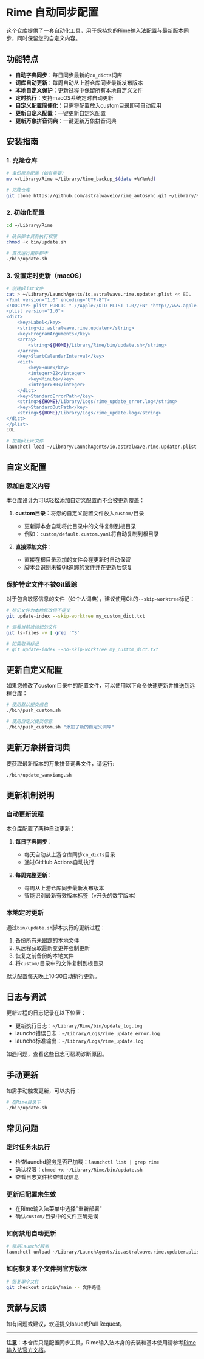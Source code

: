 # Rime 自动同步配置

这个仓库提供了一套自动化工具，用于保持您的Rime输入法配置与最新版本同步，同时保留您的自定义内容。

## 功能特点

- **自动字典同步**：每日同步最新的`cn_dicts`词库
- **词库自动更新**：每周自动从上游仓库同步最新发布版本
- **本地自定义保护**：更新过程中保留所有本地自定义文件
- **定时执行**：支持macOS系统定时自动更新
- **自定义配置简便化**：只需将配置放入custom目录即可自动应用
- **更新自定义配置**：一键更新自定义配置
- **更新万象拼音词典**：一键更新万象拼音词典

## 安装指南

### 1. 克隆仓库

```bash
# 备份原有配置（如有需要）
mv ~/Library/Rime ~/Library/Rime_backup_$(date +%Y%m%d)

# 克隆仓库
git clone https://github.com/astralwaveio/rime_autosync.git ~/Library/Rime
```

### 2. 初始化配置

```bash
cd ~/Library/Rime

# 确保脚本具有执行权限
chmod +x bin/update.sh

# 首次运行更新脚本
./bin/update.sh
```

### 3. 设置定时更新（macOS）

```bash
# 创建plist文件
cat > ~/Library/LaunchAgents/io.astralwave.rime.updater.plist << EOL
<?xml version="1.0" encoding="UTF-8"?>
<!DOCTYPE plist PUBLIC "-//Apple//DTD PLIST 1.0//EN" "http://www.apple.com/DTDs/PropertyList-1.0.dtd">
<plist version="1.0">
<dict>
    <key>Label</key>
    <string>io.astralwave.rime.updater</string>
    <key>ProgramArguments</key>
    <array>
        <string>${HOME}/Library/Rime/bin/update.sh</string>
    </array>
    <key>StartCalendarInterval</key>
    <dict>
        <key>Hour</key>
        <integer>22</integer>
        <key>Minute</key>
        <integer>30</integer>
    </dict>
    <key>StandardErrorPath</key>
    <string>${HOME}/Library/Logs/rime_update_error.log</string>
    <key>StandardOutPath</key>
    <string>${HOME}/Library/Logs/rime_update.log</string>
</dict>
</plist>
EOL

# 加载plist文件
launchctl load ~/Library/LaunchAgents/io.astralwave.rime.updater.plist
```

## 自定义配置

### 添加自定义内容

本仓库设计为可以轻松添加自定义配置而不会被更新覆盖：

1. **custom目录**：将您的自定义配置文件放入`custom/`目录
   - 更新脚本会自动将此目录中的文件复制到根目录
   - 例如：`custom/default.custom.yaml`将自动复制到根目录

2. **直接添加文件**：
   - 直接在根目录添加的文件会在更新时自动保留
   - 脚本会识别未被Git追踪的文件并在更新后恢复

### 保护特定文件不被Git跟踪

对于包含敏感信息的文件（如个人词典），建议使用Git的`--skip-worktree`标记：

```bash
# 标记文件为本地修改但不提交
git update-index --skip-worktree my_custom_dict.txt

# 查看当前被标记的文件
git ls-files -v | grep '^S'

# 如需取消标记
# git update-index --no-skip-worktree my_custom_dict.txt
```

## 更新自定义配置

如果您修改了custom目录中的配置文件，可以使用以下命令快速更新并推送到远程仓库：

```bash
# 使用默认提交信息
./bin/push_custom.sh

# 使用自定义提交信息
./bin/push_custom.sh "添加了新的自定义词库"
```

## 更新万象拼音词典

要获取最新版本的万象拼音词典文件，请运行:

```bash
./bin/update_wanxiang.sh
```

## 更新机制说明

### 自动更新流程

本仓库配置了两种自动更新：

1. **每日字典同步**：
   - 每天自动从上游仓库同步`cn_dicts`目录
   - 通过GitHub Actions自动执行

2. **每周完整更新**：
   - 每周从上游仓库同步最新发布版本
   - 智能识别最新有效版本标签（v开头的数字版本）

### 本地定时更新

通过`bin/update.sh`脚本执行的更新过程：

1. 备份所有未跟踪的本地文件
2. 从远程获取最新变更并强制更新
3. 恢复之前备份的本地文件
4. 将`custom/`目录中的文件复制到根目录

默认配置每天晚上10:30自动执行更新。

## 日志与调试

更新过程的日志记录在以下位置：

- 更新执行日志：`~/Library/Rime/bin/update_log.log`
- launchd错误日志：`~/Library/Logs/rime_update_error.log`
- launchd标准输出：`~/Library/Logs/rime_update.log`

如遇问题，查看这些日志可帮助诊断原因。

## 手动更新

如需手动触发更新，可以执行：

```bash
# 在Rime目录下
./bin/update.sh
```

## 常见问题

### 定时任务未执行
- 检查launchd服务是否已加载：`launchctl list | grep rime`
- 确认权限：`chmod +x ~/Library/Rime/bin/update.sh`
- 查看日志文件检查错误信息

### 更新后配置未生效
- 在Rime输入法菜单中选择"重新部署"
- 确认`custom/`目录中的文件正确无误

### 如何禁用自动更新
```bash
# 禁用launchd服务
launchctl unload ~/Library/LaunchAgents/io.astralwave.rime.updater.plist
```

### 如何恢复某个文件到官方版本
```bash
# 恢复单个文件
git checkout origin/main -- 文件路径
```

## 贡献与反馈

如有问题或建议，欢迎提交Issue或Pull Request。

---

**注意**：本仓库只是配置同步工具，Rime输入法本身的安装和基本使用请参考[Rime输入法官方文档](https://rime.im)。